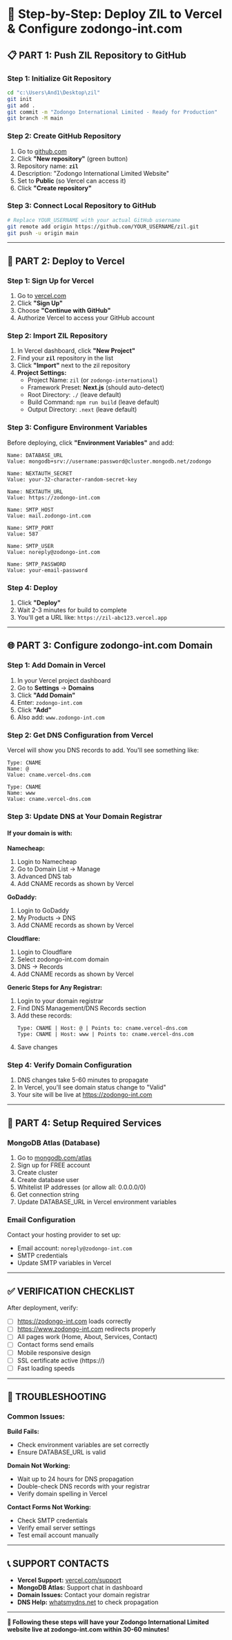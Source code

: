 # 🚀 Step-by-Step: Deploy ZIL to Vercel & Configure zodongo-int.com

## 📋 **PART 1: Push ZIL Repository to GitHub**

### **Step 1: Initialize Git Repository**

```bash
cd "c:\Users\And1\Desktop\zil"
git init
git add .
git commit -m "Zodongo International Limited - Ready for Production"
git branch -M main
```

### **Step 2: Create GitHub Repository**

1. Go to [github.com](https://github.com)
2. Click **"New repository"** (green button)
3. Repository name: **`zil`**
4. Description: "Zodongo International Limited Website"
5. Set to **Public** (so Vercel can access it)
6. Click **"Create repository"**

### **Step 3: Connect Local Repository to GitHub**

```bash
# Replace YOUR_USERNAME with your actual GitHub username
git remote add origin https://github.com/YOUR_USERNAME/zil.git
git push -u origin main
```

---

## 🚀 **PART 2: Deploy to Vercel**

### **Step 1: Sign Up for Vercel**

1. Go to [vercel.com](https://vercel.com)
2. Click **"Sign Up"**
3. Choose **"Continue with GitHub"**
4. Authorize Vercel to access your GitHub account

### **Step 2: Import ZIL Repository**

1. In Vercel dashboard, click **"New Project"**
2. Find your **`zil`** repository in the list
3. Click **"Import"** next to the zil repository
4. **Project Settings:**
   - Project Name: `zil` (or `zodongo-international`)
   - Framework Preset: **Next.js** (should auto-detect)
   - Root Directory: `./` (leave default)
   - Build Command: `npm run build` (leave default)
   - Output Directory: `.next` (leave default)

### **Step 3: Configure Environment Variables**

Before deploying, click **"Environment Variables"** and add:

```
Name: DATABASE_URL
Value: mongodb+srv://username:password@cluster.mongodb.net/zodongo

Name: NEXTAUTH_SECRET
Value: your-32-character-random-secret-key

Name: NEXTAUTH_URL
Value: https://zodongo-int.com

Name: SMTP_HOST
Value: mail.zodongo-int.com

Name: SMTP_PORT
Value: 587

Name: SMTP_USER
Value: noreply@zodongo-int.com

Name: SMTP_PASSWORD
Value: your-email-password
```

### **Step 4: Deploy**

1. Click **"Deploy"**
2. Wait 2-3 minutes for build to complete
3. You'll get a URL like: `https://zil-abc123.vercel.app`

---

## 🌐 **PART 3: Configure zodongo-int.com Domain**

### **Step 1: Add Domain in Vercel**

1. In your Vercel project dashboard
2. Go to **Settings** → **Domains**
3. Click **"Add Domain"**
4. Enter: `zodongo-int.com`
5. Click **"Add"**
6. Also add: `www.zodongo-int.com`

### **Step 2: Get DNS Configuration from Vercel**

Vercel will show you DNS records to add. You'll see something like:

```
Type: CNAME
Name: @
Value: cname.vercel-dns.com

Type: CNAME
Name: www
Value: cname.vercel-dns.com
```

### **Step 3: Update DNS at Your Domain Registrar**

#### **If your domain is with:**

**Namecheap:**

1. Login to Namecheap
2. Go to Domain List → Manage
3. Advanced DNS tab
4. Add CNAME records as shown by Vercel

**GoDaddy:**

1. Login to GoDaddy
2. My Products → DNS
3. Add CNAME records as shown by Vercel

**Cloudflare:**

1. Login to Cloudflare
2. Select zodongo-int.com domain
3. DNS → Records
4. Add CNAME records as shown by Vercel

**Generic Steps for Any Registrar:**

1. Login to your domain registrar
2. Find DNS Management/DNS Records section
3. Add these records:
   ```
   Type: CNAME | Host: @ | Points to: cname.vercel-dns.com
   Type: CNAME | Host: www | Points to: cname.vercel-dns.com
   ```
4. Save changes

### **Step 4: Verify Domain Configuration**

1. DNS changes take 5-60 minutes to propagate
2. In Vercel, you'll see domain status change to "Valid"
3. Your site will be live at https://zodongo-int.com

---

## 🔧 **PART 4: Setup Required Services**

### **MongoDB Atlas (Database)**

1. Go to [mongodb.com/atlas](https://mongodb.com/atlas)
2. Sign up for FREE account
3. Create cluster
4. Create database user
5. Whitelist IP addresses (or allow all: 0.0.0.0/0)
6. Get connection string
7. Update DATABASE_URL in Vercel environment variables

### **Email Configuration**

Contact your hosting provider to set up:

- Email account: `noreply@zodongo-int.com`
- SMTP credentials
- Update SMTP variables in Vercel

---

## ✅ **VERIFICATION CHECKLIST**

After deployment, verify:

- [ ] https://zodongo-int.com loads correctly
- [ ] https://www.zodongo-int.com redirects properly
- [ ] All pages work (Home, About, Services, Contact)
- [ ] Contact forms send emails
- [ ] Mobile responsive design
- [ ] SSL certificate active (https://)
- [ ] Fast loading speeds

---

## 🚨 **TROUBLESHOOTING**

### **Common Issues:**

**Build Fails:**

- Check environment variables are set correctly
- Ensure DATABASE_URL is valid

**Domain Not Working:**

- Wait up to 24 hours for DNS propagation
- Double-check DNS records with your registrar
- Verify domain spelling in Vercel

**Contact Forms Not Working:**

- Check SMTP credentials
- Verify email server settings
- Test email account manually

---

## 📞 **SUPPORT CONTACTS**

- **Vercel Support:** [vercel.com/support](https://vercel.com/support)
- **MongoDB Atlas:** Support chat in dashboard
- **Domain Issues:** Contact your domain registrar
- **DNS Help:** [whatsmydns.net](https://whatsmydns.net) to check propagation

---

**🎉 Following these steps will have your Zodongo International Limited website live at zodongo-int.com within 30-60 minutes!**
